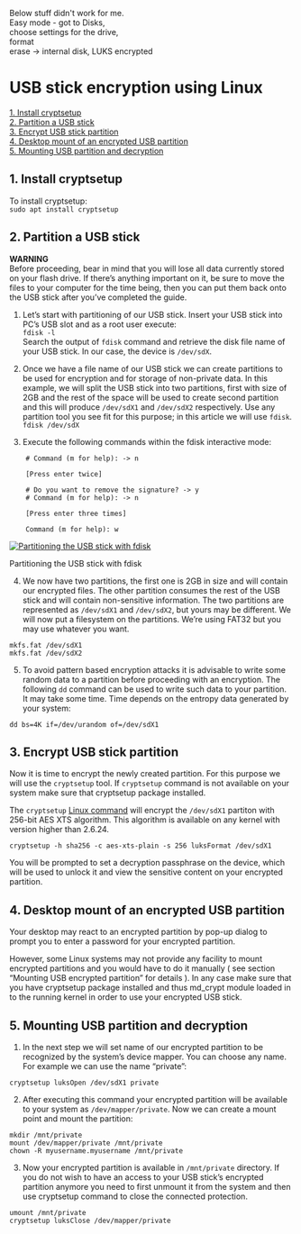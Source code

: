 Below stuff didn't work for me.  
Easy mode - got to Disks,   
choose settings for the drive,  
format  
erase -> internal disk, LUKS encrypted  
  
  
  
# USB stick encryption using Linux  
  
[1. Install cryptsetup](#install-cryptsetup)  
[2. Partition a USB stick](#partition-a-usb-stick)  
[3. Encrypt USB stick partition](#encrypt-usb-stick-partition)  
[4. Desktop mount of an encrypted USB partition](#desktop-mount-of-an-encrypted-usb-partition)  
[5. Mounting USB partition and decryption](#mounting-usb-partition-and-decryption)  
  
## 1. Install cryptsetup  
  
To install cryptsetup:  
`sudo apt install cryptsetup`  
  
## 2. Partition a USB stick  
  
**WARNING**    
Before proceeding, bear in mind that you will lose all data currently stored on your flash drive. If there’s anything important on it, be sure to move the files to your computer for the time being, then you can put them back onto the USB stick after you’ve completed the guide.  
  
1.  Let’s start with partitioning of our USB stick. Insert your USB stick into PC’s USB slot and as a root user execute:  
    `fdisk -l`  
    Search the output of  `fdisk`  command and retrieve the disk file name of your USB stick. In our case, the device is  `/dev/sdX`.  
      
2.  Once we have a file name of our USB stick we can create partitions to be used for encryption and for storage of non-private data. In this example, we will split the USB stick into two partitions, first with size of 2GB and the rest of the space will be used to create second partition and this will produce  `/dev/sdX1`  and  `/dev/sdX2`  respectively. Use any partition tool you see fit for this purpose; in this article we will use  `fdisk`.  
    `fdisk /dev/sdX`  
      
3.  Execute the following commands within the fdisk interactive mode:  
```      
    # Command (m for help): -> n  
      
    [Press enter twice]  
      
    # Do you want to remove the signature? -> y  
    # Command (m for help): -> n  
      
    [Press enter three times]  
      
    Command (m for help): w  
```      
  
[![Partitioning the USB stick with fdisk](https://linuxconfig.org/wp-content/uploads/2013/03/02-usb-stick-encryption-using-linux.png)](https://linuxconfig.org/wp-content/uploads/2013/03/02-usb-stick-encryption-using-linux.png "Partitioning the USB stick with fdisk")  
  
Partitioning the USB stick with fdisk  
  
4.  We now have two partitions, the first one is 2GB in size and will contain our encrypted files. The other partition consumes the rest of the USB stick and will contain non-sensitive information. The two partitions are represented as  `/dev/sdX1`  and  `/dev/sdX2`, but yours may be different. We will now put a filesystem on the partitions. We’re using FAT32 but you may use whatever you want.  
      
`mkfs.fat /dev/sdX1`  
`mkfs.fat /dev/sdX2`  
      
5.  To avoid pattern based encryption attacks it is advisable to write some random data to a partition before proceeding with an encryption. The following  `dd`  command can be used to write such data to your partition. It may take some time. Time depends on the entropy data generated by your system:  
      
`dd bs=4K if=/dev/urandom of=/dev/sdX1`  
      
## 3. Encrypt USB stick partition  
  
Now it is time to encrypt the newly created partition. For this purpose we will use the  `cryptsetup`  tool. If  `cryptsetup`  command is not available on your system make sure that cryptsetup package installed.  
  
The `cryptsetup`  [Linux command](https://linuxconfig.org/linux-commands)  will encrypt the  `/dev/sdX1`  partiton with 256-bit AES XTS algorithm. This algorithm is available on any kernel with version higher than 2.6.24.  
  
`cryptsetup -h sha256 -c aes-xts-plain -s 256 luksFormat /dev/sdX1`  
  
You will be prompted to set a decryption passphrase on the device, which will be used to unlock it and view the sensitive content on your encrypted partition.  
  
## 4. Desktop mount of an encrypted USB partition  
  
Your desktop may react to an encrypted partition by pop-up dialog to prompt you to enter a password for your encrypted partition.  
  
However, some Linux systems may not provide any facility to mount encrypted partitions and you would have to do it manually ( see section “Mounting USB encrypted partition” for details ). In any case make sure that you have cryptsetup package installed and thus md_crypt module loaded in to the running kernel in order to use your encrypted USB stick.  
  
## 5. Mounting USB partition and decryption  
  
1.  In the next step we will set name of our encrypted partition to be recognized by the system’s device mapper. You can choose any name. For example we can use the name “private”:  
      
`cryptsetup luksOpen /dev/sdX1 private`  
      
2.  After executing this command your encrypted partition will be available to your system as  `/dev/mapper/private`. Now we can create a mount point and mount the partition:  
      
`mkdir /mnt/private`  
`mount /dev/mapper/private /mnt/private`  
`chown -R myusername.myusername /mnt/private`  
      
3.  Now your encrypted partition is available in  `/mnt/private`  directory. If you do not wish to have an access to your USB stick’s encrypted partition anymore you need to first unmount it from the system and then use cryptsetup command to close the connected protection.  
      
`umount /mnt/private `  
`cryptsetup luksClose /dev/mapper/private`  
  
